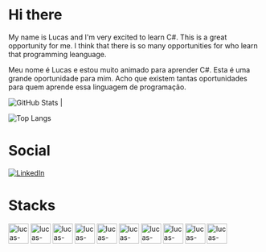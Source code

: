 # Hi there
My name is Lucas and I'm very excited to learn C#. This is a great opportunity for me. I think that there is so many opportunities for who learn that programming leanguage.

Meu nome é Lucas e estou muito animado para aprender C#. Esta é uma grande oportunidade para mim. Acho que existem tantas oportunidades para quem aprende essa linguagem de programação.

 ![GitHub Stats](https://github-readme-stats.vercel.app/api?username=lucas852757&theme=transparent&bg_color=000&border_color=30A3DC&show_icons=true&icon_color=009999&title_color=E94D5F&text_color=FFFF00) | 

 ![Top Langs](https://github-readme-stats-git-masterrstaa-rickstaa.vercel.app/api/top-langs/?username=lucas852757&layout=compact&bg_color=000&border_color=30A3DC&title_color=E94D5F&text_color=FFF)

# Social
[![LinkedIn](https://img.shields.io/badge/LinkedIn-000?style=for-the-badge&logo=linkedin&logoColor=0E76A8)](https://www.linkedin.com/in/lucas-ag-fernandes/)


 # Stacks
 <div>
   <img align="center" heigth="30" width="40" alt="lucas-javaScript"src="https://cdn.jsdelivr.net/gh/devicons/devicon/icons/javascript/javascript-plain.svg" />
    <img align="center" heigth="30" width="40" alt="lucas-html5" src="https://cdn.jsdelivr.net/gh/devicons/devicon/icons/html5/html5-plain-wordmark.svg" />
    <img align="center" heigth="30" width="40" alt="lucas-css3" src="https://cdn.jsdelivr.net/gh/devicons/devicon/icons/css3/css3-plain.svg" />
    <img align="center" heigth="30" width="40" alt="lucas-docker" src="https://cdn.jsdelivr.net/gh/devicons/devicon/icons/docker/docker-plain-wordmark.svg" />
  <img align="center" heigth="30" width="40" alt="lucas-typeScript" src="https://cdn.jsdelivr.net/gh/devicons/devicon/icons/typescript/typescript-original.svg" />
  <img align="center" heigth="30" width="40" alt="lucas-mysql"  src="https://cdn.jsdelivr.net/gh/devicons/devicon/icons/mysql/mysql-original-wordmark.svg" />
  <img align="center" heigth="30" width="40" alt="lucas-mongo" src="https://cdn.jsdelivr.net/gh/devicons/devicon/icons/mongodb/mongodb-original-wordmark.svg" />
 <img align="center" heigth="30" width="40" alt="lucas-sequelize" src="https://cdn.jsdelivr.net/gh/devicons/devicon/icons/sequelize/sequelize-original.svg" />
<img align="center" heigth="30" width="40" alt="lucas-node.js" src="https://cdn.jsdelivr.net/gh/devicons/devicon/icons/nodejs/nodejs-original.svg" />
<img align="center" heigth="30" width="40" alt="lucas-react" src="https://cdn.jsdelivr.net/gh/devicons/devicon/icons/react/react-original.svg" />     
</div>